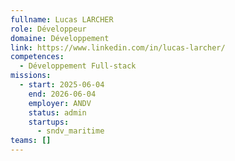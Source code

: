 ```yaml
---
fullname: Lucas LARCHER
role: Développeur
domaine: Développement
link: https://www.linkedin.com/in/lucas-larcher/
competences:
  - Développement Full-stack
missions:
  - start: 2025-06-04
    end: 2026-06-04
    employer: ANDV
    status: admin
    startups:
      - sndv_maritime
teams: []
---
```

